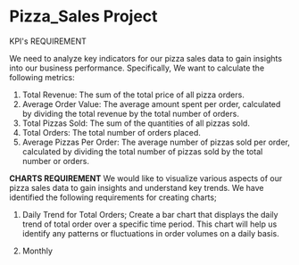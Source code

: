 # Pizza_Sales Project

KPI's REQUIREMENT

We need to analyze key indicators for our pizza sales data to gain insights into our business
performance. Specifically, We want to calculate the following metrics:

1. Total Revenue: The sum of the total price of all pizza orders.
2. Average Order Value: The average amount spent per order, calculated by dividing the total revenue by the total number of orders.
3. Total Pizzas Sold: The sum of the quantities of all pizzas sold.
4. Total Orders: The total number of orders placed.
5. Average Pizzas Per Order: The average number of pizzas sold per order, calculated by dividing the total number of pizzas sold by the total number or orders.






**CHARTS REQUIREMENT**
We would like to visualize various aspects of our pizza sales data to gain insights and understand key trends. We have identified the following requirements for creating charts;

1. Daily Trend for Total Orders;
   Create a bar chart that displays the daily trend of total order over a specific time period. This chart will help us identify any patterns or fluctuations in order volumes on a daily basis.

2. Monthly 
